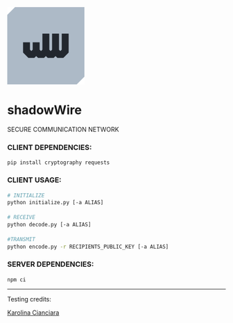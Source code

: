 <img src=".assets/shadowWire.svg" width="178">

# shadowWire
SECURE COMMUNICATION NETWORK

### CLIENT DEPENDENCIES:
```
pip install cryptography requests
```

### CLIENT USAGE:
```bash
# INITIALIZE
python initialize.py [-a ALIAS]

# RECEIVE
python decode.py [-a ALIAS]

#TRANSMIT
python encode.py -r RECIPIENTS_PUBLIC_KEY [-a ALIAS]
```

### SERVER DEPENDENCIES:
```
npm ci
```
<hr>
Testing credits:<br>

[Karolina Cianciara](https://github.com/cianciara)
